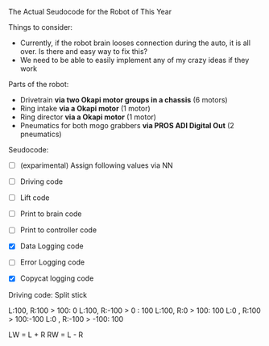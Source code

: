 The Actual Seudocode for the Robot of This Year

Things to consider:
* Currently, if the robot brain looses connection during the auto, it is all over. Is there and easy way to fix this?
* We need to be able to easily implement any of my crazy ideas if they work

Parts of the robot:
* Drivetrain **via two Okapi motor groups in a chassis** (6 motors)
* Ring intake **via a Okapi motor** (1 motor)
* Ring director **via a Okapi motor** (1 motor)
* Pneumatics for both mogo grabbers **via PROS ADI Digital Out** (2 pneumatics)

Seudocode:
* [ ] (exparimental) Assign following values via NN

* [ ] Driving code
* [ ] Lift code

* [ ] Print to brain code
* [ ] Print to controller code

* [x] Data Logging code
* [ ] Error Logging code
* [x] Copycat logging code

Driving code: Split stick

L:100, R:100  >  100: 0
L:100, R:-100 >  0  : 100
L:100, R:0    >  100: 100
L:0  , R:100  >  100:-100
L:0  , R:-100 > -100: 100

LW = L + R
RW = L - R
